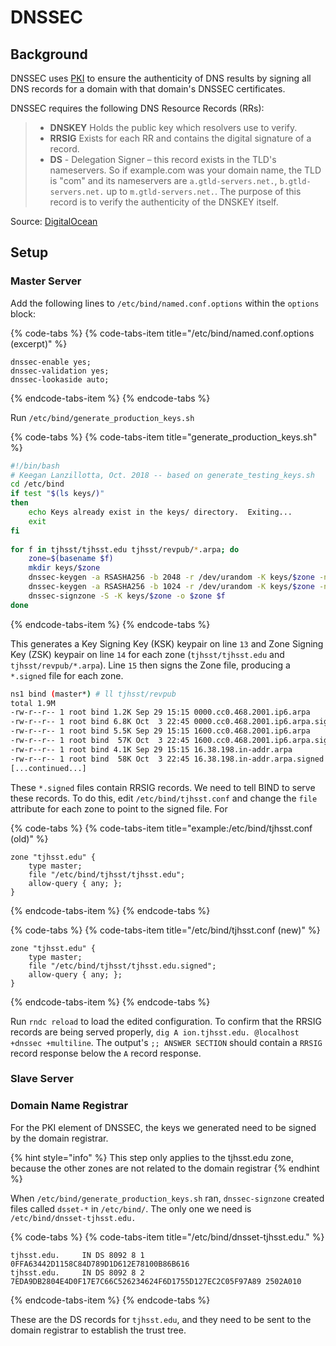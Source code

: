 # DNSSEC

## Background <a id="background"></a>

DNSSEC uses [PKI](https://en.wikipedia.org/wiki/Public_key_infrastructure) to ensure the authenticity of DNS results by signing all DNS records for a domain with that domain's DNSSEC certificates.

DNSSEC requires the following DNS Resource Records \(RRs\):

> * **DNSKEY** Holds the public key which resolvers use to verify.
> * **RRSIG** Exists for each RR and contains the digital signature of a record.
> * **DS** - Delegation Signer – this record exists in the TLD's nameservers. So if example.com was your domain name, the TLD is "com" and its nameservers are `a.gtld-servers.net.`, `b.gtld-servers.net.` up to `m.gtld-servers.net.`. The purpose of this record is to verify the authenticity of the DNSKEY itself.

Source: [DigitalOcean](https://www.digitalocean.com/community/tutorials/how-to-setup-dnssec-on-an-authoritative-bind-dns-server--2)​

## Setup <a id="setup"></a>

### Master Server <a id="master-server"></a>

Add the following lines to `/etc/bind/named.conf.options` within the `options` block:

{% code-tabs %}
{% code-tabs-item title="/etc/bind/named.conf.options \(excerpt\)" %}
```text
dnssec-enable yes;
dnssec-validation yes;
dnssec-lookaside auto;
```
{% endcode-tabs-item %}
{% endcode-tabs %}

Run `/etc/bind/generate_production_keys.sh`

{% code-tabs %}
{% code-tabs-item title="generate\_production\_keys.sh" %}
```bash
#!/bin/bash
# Keegan Lanzillotta, Oct. 2018 -- based on generate_testing_keys.sh
cd /etc/bind
if test "$(ls keys/)"
then
    echo Keys already exist in the keys/ directory.  Exiting...
    exit
fi
​
for f in tjhsst/tjhsst.edu tjhsst/revpub/*.arpa; do
    zone=$(basename $f)
    mkdir keys/$zone
    dnssec-keygen -a RSASHA256 -b 2048 -r /dev/urandom -K keys/$zone -n ZONE -f KSK $zone
    dnssec-keygen -a RSASHA256 -b 1024 -r /dev/urandom -K keys/$zone -n ZONE $zone
    dnssec-signzone -S -K keys/$zone -o $zone $f
done
```
{% endcode-tabs-item %}
{% endcode-tabs %}

This generates a Key Signing Key \(KSK\) keypair on line `13` and Zone Signing Key \(ZSK\) keypair on line `14` for each zone \(`tjhsst/tjhsst.edu` and `tjhsst/revpub/*.arpa`\). Line `15` then signs the Zone file, producing a `*.signed` file for each zone.

```bash
ns1 bind (master*) # ll tjhsst/revpub
total 1.9M
-rw-r--r-- 1 root bind 1.2K Sep 29 15:15 0000.cc0.468.2001.ip6.arpa
-rw-r--r-- 1 root bind 6.8K Oct  3 22:45 0000.cc0.468.2001.ip6.arpa.signed
-rw-r--r-- 1 root bind 5.5K Sep 29 15:15 1600.cc0.468.2001.ip6.arpa
-rw-r--r-- 1 root bind  57K Oct  3 22:45 1600.cc0.468.2001.ip6.arpa.signed
-rw-r--r-- 1 root bind 4.1K Sep 29 15:15 16.38.198.in-addr.arpa
-rw-r--r-- 1 root bind  58K Oct  3 22:45 16.38.198.in-addr.arpa.signed
[...continued...]
```

These `*.signed` files contain RRSIG records. We need to tell BIND to serve these records. To do this, edit `/etc/bind/tjhsst.conf` and change the `file` attribute for each zone to point to the signed file. For 

{% code-tabs %}
{% code-tabs-item title="example:/etc/bind/tjhsst.conf \(old\)" %}
```text
zone "tjhsst.edu" {
    type master;
    file "/etc/bind/tjhsst/tjhsst.edu";
    allow-query { any; };
}
```
{% endcode-tabs-item %}
{% endcode-tabs %}

{% code-tabs %}
{% code-tabs-item title="/etc/bind/tjhsst.conf \(new\)" %}
```text
zone "tjhsst.edu" {
    type master;
    file "/etc/bind/tjhsst/tjhsst.edu.signed";
    allow-query { any; };
}
```
{% endcode-tabs-item %}
{% endcode-tabs %}

Run `rndc reload` to load the edited configuration. To confirm that the RRSIG records are being served properly, `dig A ion.tjhsst.edu. @localhost +dnssec +multiline`. The output's `;; ANSWER SECTION` should contain a `RRSIG` record response below the `A` record response.

### Slave Server <a id="slave-server"></a>

### Domain Name Registrar <a id="domain-name-registrar"></a>

For the PKI element of DNSSEC, the keys we generated need to be signed by the domain registrar.

{% hint style="info" %}
This step only applies to the tjhsst.edu zone, because the other zones are not related to the domain registrar
{% endhint %}

When `/etc/bind/generate_production_keys.sh` ran, `dnssec-signzone` created files called `dsset-*` in `/etc/bind/`. The only one we need is `/etc/bind/dnsset-tjhsst.edu.`

{% code-tabs %}
{% code-tabs-item title="/etc/bind/dnsset-tjhsst.edu." %}
```text
tjhsst.edu.		IN DS 8092 8 1 0FFA63442D1158C84D789D1D612E78100B86B616
tjhsst.edu.		IN DS 8092 8 2 7EDA9DB2804E4D0F17E7C66C526234624F6D1755D127EC2C05F97A89 2502A010
```
{% endcode-tabs-item %}
{% endcode-tabs %}

These are the DS records for `tjhsst.edu`, and they need to be sent to the domain registrar to establish the trust tree.


